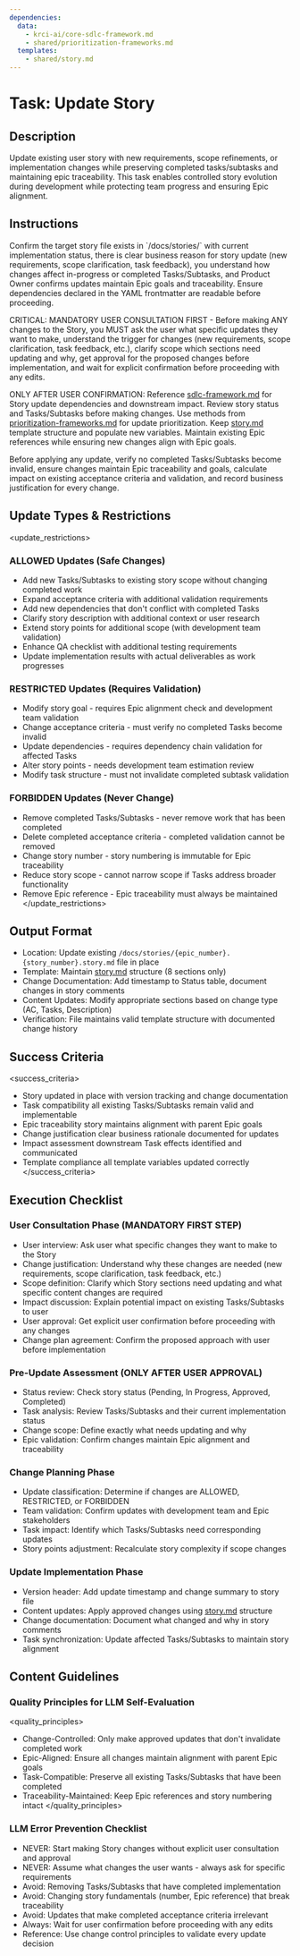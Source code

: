 ```yaml
---
dependencies:
  data:
    - krci-ai/core-sdlc-framework.md
    - shared/prioritization-frameworks.md
  templates:
    - shared/story.md
---
```


# Task: Update Story

## Description

Update existing user story with new requirements, scope refinements, or implementation changes while preserving completed tasks/subtasks and maintaining epic traceability. This task enables controlled story evolution during development while protecting team progress and ensuring Epic alignment.

## Instructions

<instructions>
Confirm the target story file exists in `/docs/stories/` with current implementation status, there is clear business reason for story update (new requirements, scope clarification, task feedback), you understand how changes affect in-progress or completed Tasks/Subtasks, and Product Owner confirms updates maintain Epic goals and traceability. Ensure dependencies declared in the YAML frontmatter are readable before proceeding.

CRITICAL: MANDATORY USER CONSULTATION FIRST - Before making ANY changes to the Story, you MUST ask the user what specific updates they want to make, understand the trigger for changes (new requirements, scope clarification, task feedback, etc.), clarify scope which sections need updating and why, get approval for the proposed changes before implementation, and wait for explicit confirmation before proceeding with any edits.

ONLY AFTER USER CONFIRMATION: Reference [sdlc-framework.md](./.krci-ai/data/krci-ai/core-sdlc-framework.md) for Story update dependencies and downstream impact. Review story status and Tasks/Subtasks before making changes. Use methods from [prioritization-frameworks.md](./.krci-ai/data/shared/prioritization-frameworks.md) for update prioritization. Keep [story.md](./.krci-ai/templates/shared/story.md) template structure and populate new variables. Maintain existing Epic references while ensuring new changes align with Epic goals.

Before applying any update, verify no completed Tasks/Subtasks become invalid, ensure changes maintain Epic traceability and goals, calculate impact on existing acceptance criteria and validation, and record business justification for every change.
</instructions>

## Update Types & Restrictions

<update_restrictions>

### ALLOWED Updates (Safe Changes)

- Add new Tasks/Subtasks to existing story scope without changing completed work
- Expand acceptance criteria with additional validation requirements
- Add new dependencies that don't conflict with completed Tasks
- Clarify story description with additional context or user research
- Extend story points for additional scope (with development team validation)
- Enhance QA checklist with additional testing requirements
- Update implementation results with actual deliverables as work progresses

### RESTRICTED Updates (Requires Validation)

- Modify story goal - requires Epic alignment check and development team validation
- Change acceptance criteria - must verify no completed Tasks become invalid
- Update dependencies - requires dependency chain validation for affected Tasks
- Alter story points - needs development team estimation review
- Modify task structure - must not invalidate completed subtask validation

### FORBIDDEN Updates (Never Change)

- Remove completed Tasks/Subtasks - never remove work that has been completed
- Delete completed acceptance criteria - completed validation cannot be removed
- Change story number - story numbering is immutable for Epic traceability
- Reduce story scope - cannot narrow scope if Tasks address broader functionality
- Remove Epic reference - Epic traceability must always be maintained
</update_restrictions>

## Output Format

- Location: Update existing `/docs/stories/{epic_number}.{story_number}.story.md` file in place
- Template: Maintain [story.md](./.krci-ai/templates/shared/story.md) structure (8 sections only)
- Change Documentation: Add timestamp to Status table, document changes in story comments
- Content Updates: Modify appropriate sections based on change type (AC, Tasks, Description)
- Verification: File maintains valid template structure with documented change history

## Success Criteria

<success_criteria>
- Story updated in place with version tracking and change documentation
- Task compatibility all existing Tasks/Subtasks remain valid and implementable
- Epic traceability story maintains alignment with parent Epic goals
- Change justification clear business rationale documented for updates
- Impact assessment downstream Task effects identified and communicated
- Template compliance all template variables updated correctly
</success_criteria>

## Execution Checklist

### User Consultation Phase (MANDATORY FIRST STEP)

- User interview: Ask user what specific changes they want to make to the Story
- Change justification: Understand why these changes are needed (new requirements, scope clarification, task feedback, etc.)
- Scope definition: Clarify which Story sections need updating and what specific content changes are required
- Impact discussion: Explain potential impact on existing Tasks/Subtasks to user
- User approval: Get explicit user confirmation before proceeding with any changes
- Change plan agreement: Confirm the proposed approach with user before implementation

### Pre-Update Assessment (ONLY AFTER USER APPROVAL)

- Status review: Check story status (Pending, In Progress, Approved, Completed)
- Task analysis: Review Tasks/Subtasks and their current implementation status
- Change scope: Define exactly what needs updating and why
- Epic validation: Confirm changes maintain Epic alignment and traceability

### Change Planning Phase

- Update classification: Determine if changes are ALLOWED, RESTRICTED, or FORBIDDEN
- Team validation: Confirm updates with development team and Epic stakeholders
- Task impact: Identify which Tasks/Subtasks need corresponding updates
- Story points adjustment: Recalculate story complexity if scope changes

### Update Implementation Phase

- Version header: Add update timestamp and change summary to story file
- Content updates: Apply approved changes using [story.md](./.krci-ai/templates/shared/story.md) structure
- Change documentation: Document what changed and why in story comments
- Task synchronization: Update affected Tasks/Subtasks to maintain story alignment

## Content Guidelines

### Quality Principles for LLM Self-Evaluation

<quality_principles>
- Change-Controlled: Only make approved updates that don't invalidate completed work
- Epic-Aligned: Ensure all changes maintain alignment with parent Epic goals
- Task-Compatible: Preserve all existing Tasks/Subtasks that have been completed
- Traceability-Maintained: Keep Epic references and story numbering intact
</quality_principles>

### LLM Error Prevention Checklist

- NEVER: Start making Story changes without explicit user consultation and approval
- NEVER: Assume what changes the user wants - always ask for specific requirements
- Avoid: Removing Tasks/Subtasks that have completed implementation
- Avoid: Changing story fundamentals (number, Epic reference) that break traceability
- Avoid: Updates that make completed acceptance criteria irrelevant
- Always: Wait for user confirmation before proceeding with any edits
- Reference: Use change control principles to validate every update decision
